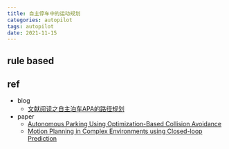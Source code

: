 ```yaml
---
title: 自主停车中的运动规划
categories: autopilot
tags: autopilot
date: 2021-11-15
---
```

## rule based




## ref

- blog
    - [文献阅读之自主泊车APA的路径规划](https://zhuanlan.zhihu.com/p/95680738)
- paper
    - [Autonomous Parking Using Optimization-Based Collision Avoidance]()
    - [Motion Planning in Complex Environments using Closed-loop Prediction]()

